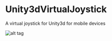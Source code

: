 # Unity3dVirtualJoystick
A virtual joystick for Unity3d for mobile devices

![alt tag](https://raw.github.com/valantonini/projectname/Unity3dVirtualJoystick/Unity3dVirtualJoystick.png)

